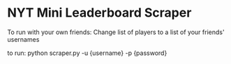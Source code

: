# NYT Mini Leaderboard Scraper

To run with your own friends:
Change list of players to a list of your friends' usernames

to run: python scraper.py -u {username} -p {password}